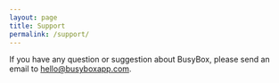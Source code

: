 ```yaml
---
layout: page
title: Support
permalink: /support/
---
```


If you have any question or suggestion about BusyBox, please send an email to <a href="mailto:hello@busyboxapp.com">hello@busyboxapp.com</a>.
